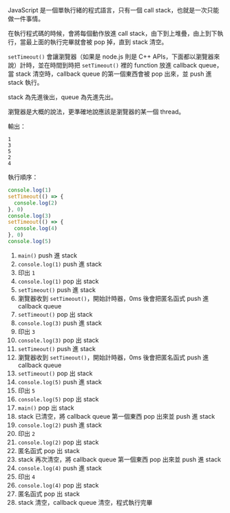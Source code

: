 JavaScript 是一個單執行緒的程式語言，只有一個 call stack，也就是一次只能做一件事情。

在執行程式碼的時候，會將每個動作放進 call stack，由下到上堆疊，由上到下執行，當最上面的執行完畢就會被 pop 掉，直到 stack 清空。

`setTimeout()` 會讓瀏覽器（如果是 node.js 則是 C++ APIs，下面都以瀏覽器來說）計時，並在時間到時把 `setTimeout()` 裡的 function 放進 callback queue，當 stack 清空時，callback queue 的第一個東西會被 pop 出來，並 push 進 stack 執行。

stack 為先進後出，queue 為先進先出。

瀏覽器是大概的說法，更準確地說應該是瀏覽器的某一個 thread。

輸出：

```
1
3
5
2
4
```

執行順序：

```javascript
console.log(1)
setTimeout(() => {
  console.log(2)
}, 0)
console.log(3)
setTimeout(() => {
  console.log(4)
}, 0)
console.log(5)
```

1. `main()` push 進 stack
2. `console.log(1)` push 進 stack
3. 印出 `1`
4. `console.log(1)` pop 出 stack
5. `setTimeout()` push 進 stack
6. 瀏覽器收到 `setTimeout()`，開始計時器，0ms 後會把匿名函式 push 進 callback queue
7. `setTimeout()` pop 出 stack
8. `console.log(3)` push 進 stack
9. 印出 `3`
10. `console.log(3)` pop 出 stack
11. `setTimeout()` push 進 stack
12. 瀏覽器收到 `setTimeout()`，開始計時器，0ms 後會把匿名函式 push 進 callback queue
13. `setTimeout()` pop 出 stack
14. `console.log(5)` push 進 stack
15. 印出 `5`
16. `console.log(5)` pop 出 stack
17. `main()` pop 出 stack
18. stack 已清空，將 callback queue 第一個東西 pop 出來並 push 進 stack
19. `console.log(2)` push 進 stack
20. 印出 `2`
21. `console.log(2)` pop 出 stack
22. 匿名函式 pop 出 stack
23. stack 再次清空，將 callback queue 第一個東西 pop 出來並 push 進 stack
24. `console.log(4)` push 進 stack
25. 印出 `4`
26. `console.log(4)` pop 出 stack
27. 匿名函式 pop 出 stack
28. stack 清空，callback queue 清空，程式執行完畢
